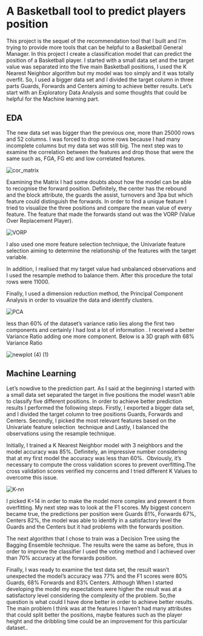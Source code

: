 # A Basketball tool to predict players position
This project is the sequel of the recommendation tool that I built and I'm trying to provide more tools that can be helpful to a Basketball General Manager. In this project I create a classification model that can predict the position of a Basketball player. I started with a small data set and the target value was separated into the five main Basketball positions, I used the K Nearest Neighbor algorithm but my model was too simply and it was totally overfit. So, I used a bigger data set and I divided the target column in three parts Guards, Forwards and Centers aiming to achieve better results. Let’s start with an Exploratory Data Analysis and some thoughts that could be helpful for the Machine learning part. 

## EDA
The new data set was bigger than the previous one, more than 25000 rows and 52 columns. I was forced to drop some rows because I had many incomplete columns but my data set was still big.
The next step was to examine the correlation between the features and drop those that were the same such as, FGA, FG etc and low correlated features. 

![cor_matrix](https://user-images.githubusercontent.com/66875726/95019270-0a5cfc00-066d-11eb-99eb-0a77474abfbf.png)

Examining the Matrix I had some doubts about how the model can be able to recognise the forward position. Definitely, the center has the rebound and the block attribute, the guards the assist, turnovers and 3pa but which feature could distinguish the forwards. In order to find a unique feature I tried to visualize the three positions and compare the mean value of every feature. The feature that made the forwards stand out was the VORP (Value Over Replacement Player).

![VORP](https://user-images.githubusercontent.com/66875726/95019722-b3a4f180-066f-11eb-8a78-5d1ed5da383d.png)

I also used one more feature selection technique, the Univariate feature selection aiming to determine the relationship of the features with the target variable.

In addition, I realised that my target value had unbalanced observations and I used the resample method to balance them. After this procedure the total rows were 11000.  

Finally, I used a dimension reduction method, the Principal Component Analysis in order to visualize the data and identify clusters.  

![PCA](https://user-images.githubusercontent.com/66875726/95027556-262ec500-06a2-11eb-92f8-89399c9fc902.png)

less than 60% of the dataset’s variance ratio lies along the first two components and certainly I had lost a lot of information . I received a better Variance Ratio adding one more component. Below is a 3D graph with 68% Variance Ratio  

![newplot (4) (1)](https://user-images.githubusercontent.com/66875726/95482277-9c7b4200-0996-11eb-8993-0395492cebf6.png)


## Machine Learning

Let’s nowdive to the prediction part. As I said at the beginning I started with a small data set separated the target in five positions the model wasn’t able to classify five different positions. In order to achieve better prediction results I performed the following steps. Firstly, I exported a bigger data set, and I divided the target column to tree positions Guards, Forwards and Centers. Secondly, I picked the most relevant features based on the Univariate feature selection  technique and Lastly, I balanced the observations using the resample technique.

Initially, I trained a K Nearest Neighbor model with 3 neighbors and the model accuracy was 85%. Definitely, an impressive number considering that at my first model the accuracy was less than 60%.  Obviously, it’s necessary to compute the cross validation scores to prevent overfitting.The cross validation scores verified my concerns and I tried different K Values to overcome this issue. 

![K-nn](https://user-images.githubusercontent.com/66875726/95487170-a1db8b00-099c-11eb-8bb8-232aab467d24.png)

I picked K=14 in order to make the model more complex and prevent it from overfitting. My next step was to look at the F1 scores. My biggest concern became true, the predictions per position were Guards 81%, Forwards 67%, Centers 82%, the model was able to identify in a satisfactory level the Guards and the Centers but it had problems with the forwards position.

The next algorithm that I chose to train was a Decision Tree using the Bagging Ensemble technique. The results were the same as before, thus in order to improve the classifier I used the voting method and I achieved over than 70% accuracy at the forwards position.  

Finally, I was ready to examine the test data set, the result wasn’t unexpected the model’s accuracy was 77% and the F1 scores were 80% Guards, 68% Forwards and 83% Centers.
Although When I started developing the model my expectations were higher the result was at a satisfactory level considering the complexity of the problem. So,the question is what could I have done better in order to achieve better results. The main problem I think was at the features I haven’t had many attributes that could split better the positions, maybe features such as the player height and the dribbling time could be an improvement for this particular dataset.. 
